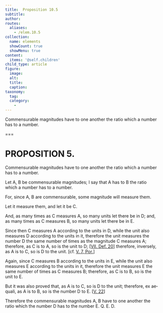 ```yaml
---
title:  Proposition 10.5
subtitle: 
author:
routes:
  aliases:
    - /elem.10.5
collection:
  name: elements
  showCount: true
  showMenu: true
content:
  items: '@self.children'
child_type: article
figure:
  image:
  alt:
  title:
  caption:
taxonomy:
  tag:
  category:
    - 
---
```


<p><hi rend="ital">Commensurable magnitudes have to one another the ratio which a number has to a number</hi>. </p>

===

<h1>PROPOSITION 5.</h1>
<p><span class="ital">Commensurable magnitudes have to one another the ratio which a number has to a number</span>. </p>

<p>Let <span class="ital">A</span>, <span class="ital">B</span> be commensurable magnitudes; I say that <span class="ital">A</span> has to <span class="ital">B</span> the ratio which a number has to a number. </p>

<p>For, since <span class="ital">A</span>, <span class="ital">B</span> are commensurable, some magnitude will measure them. </p>

<p>Let it measure them, and let it be <span class="ital">C</span>. 
      </p>

<p>And, as many times as <span class="ital">C</span> measures <span class="ital">A</span>, so many units let there be in <span class="ital">D</span>; and, as many times as <span class="ital">C</span> measures <span class="ital">B</span>, so many units let there be in <span class="ital">E</span>. </p>

<p>Since then <span class="ital">C</span> measures <span class="ital">A</span> according to the units in <span class="ital">D</span>, while the unit also measures <span class="ital">D</span> according to the units in it, therefore the unit measures the number <span class="ital">D</span> the same number of times as the magnitude <span class="ital">C</span> measures <span class="ital">A</span>; therefore, as <span class="ital">C</span> is to <span class="ital">A</span>, so is the unit to <span class="ital">D</span>; [<a href="/elem.7.def.20">VII. Def. 20</a>] therefore, inversely, as <span class="ital">A</span> is to <span class="ital">C</span>, so is <span class="ital">D</span> to the unit. [cf. <a href="/elem.5.7.p.1">V. 7, Por.</a>] </p>

<p>Again, since <span class="ital">C</span> measures <span class="ital">B</span> according to the units in <span class="ital">E</span>, while the unit also measures <span class="ital">E</span> according to the units in it, <pb n="25"/>therefore the unit measures <span class="ital">E</span> the same number of times as <span class="ital">C</span> measures <span class="ital">B</span>; therefore, as <span class="ital">C</span> is to <span class="ital">B</span>, so is the unit to <span class="ital">E</span>. </p>

<p>But it was also proved that, <span class="center">as <span class="ital">A</span> is to <span class="ital">C</span>, so is <span class="ital">D</span> to the unit;</span> therefore, <foreign lang="la">ex aequali</foreign>, <span class="center">as <span class="ital">A</span> is to <span class="ital">B</span>, so is the number <span class="ital">D</span> to <span class="ital">E</span>. [<a href="/elem.5.22">V. 22</a>]</span>
      </p>

<p>Therefore the commensurable magnitudes <span class="ital">A</span>, <span class="ital">B</span> have to one another the ratio which the number <span class="ital">D</span> has to the number <span class="ital">E</span>. Q. E. D.</p>
